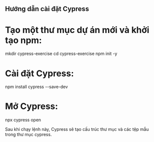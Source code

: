 ## Hướng dẫn cài đặt Cypress
# Tạo một thư mục dự án mới và khởi tạo npm:
mkdir cypress-exercise
cd cypress-exercise
npm init -y
# Cài đặt Cypress:
npm install cypress --save-dev
# Mở Cypress:
npx cypress open

Sau khi chạy lệnh này, Cypress sẽ tạo cấu trúc thư mục và các tệp mẫu trong thư mục cypress.

